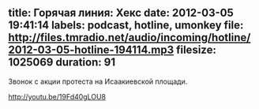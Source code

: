 title: Горячая линия: Хекс
date: 2012-03-05 19:41:14
labels: podcast, hotline, umonkey
file: http://files.tmradio.net/audio/incoming/hotline/2012-03-05-hotline-194114.mp3
filesize: 1025069
duration: 91
---
Звонок с акции протеста на Исаакиевской площади.

http://youtu.be/19Fd40gLOU8
